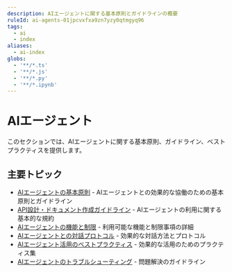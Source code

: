 ```yaml
---
description: AIエージェントに関する基本原則とガイドラインの概要
ruleId: ai-agents-01jpcvxfxa9zn7yzy0qtmgyq96
tags:
  - ai
  - index
aliases:
  - ai-index
globs:
  - '**/*.ts'
  - '**/*.js'
  - '**/*.py'
  - '**/*.ipynb'
---
```



# AIエージェント

このセクションでは、AIエージェントに関する基本原則、ガイドライン、ベストプラクティスを提供します。

## 主要トピック

- [AIエージェントの基本原則](ai-agents/collaboration-01jpcvxfxs0zr4jqmx1jn4f9rg.md) - AIエージェントとの効果的な協働のための基本原則とガイドライン
- [API設計・ドキュメント作成ガイドライン](development/api/guidelines-01jpcvxfxqe37ka9pn3xb4m9ys.md) - AIエージェントの利用に関する基本的な規約
- [AIエージェントの機能と制限](ai-agents/capabilities-01jpcvxfxs0zr4jqmx1jn4f9rh.md) - 利用可能な機能と制限事項の詳細
- [AIエージェントとの対話プロトコル](ai-agents/interaction-01jpcvxfxs0zr4jqmx1jn4f9re.md) - 効果的な対話方法とプロトコル
- [AIエージェント活用のベストプラクティス](ai-agents/best-practices-01jpcvxfxs0zr4jqmx1jn4f9rj.md) - 効果的な活用のためのプラクティス集
- [AIエージェントのトラブルシューティング](ai-agents/troubleshooting-01jpcvxfxra1qd2v1btrrz4s2z.md) - 問題解決のガイドライン
